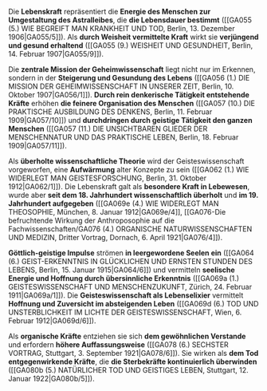
Die **Lebenskraft** repräsentiert die **Energie des Menschen zur Umgestaltung des Astralleibes**, die **die Lebensdauer bestimmt** ([[GA055 (5.) WIE BEGREIFT MAN KRANKHEIT UND TOD, Berlin, 13. Dezember 1906|GA055/5]]). Als **durch Weisheit vermittelte Kraft** wirkt sie **verjüngend und gesund erhaltend** ([[GA055 (9.) WEISHEIT UND GESUNDHEIT, Berlin, 14. Februar 1907|GA055/9]]).

Die **zentrale Mission der Geheimwissenschaft** liegt nicht nur im Erkennen, sondern in der **Steigerung und Gesundung des Lebens** ([[GA056 (1.) DIE MISSION DER GEHEIMWISSENSCHAFT IN UNSERER ZEIT, Berlin, 10. Oktober 1907|GA056/1]]). **Durch rein denkerische Tätigkeit entstehende Kräfte** erhöhen **die feinere Organisation des Menschen** ([[GA057 (10.) DIE PRAKTISCHE AUSBILDUNG DES DENKENS, Berlin, 11. Februar 1909|GA057/10]]) und **durchdringen durch geistige Tätigkeit den ganzen Menschen** ([[GA057 (11.) DIE UNSICHTBAREN GLIEDER DER MENSCHENNATUR UND DAS PRAKTISCHE LEBEN, Berlin, 18. Februar 1909|GA057/11]]).

Als **überholte wissenschaftliche Theorie** wird der Geisteswissenschaft vorgeworfen, eine **Aufwärmung** alter Konzepte zu sein ([[GA062 (1.) WIE WIDERLEGT MAN GEISTESFORSCHUNG, Berlin, 31. Oktober 1912|GA062/1]]). Die Lebenskraft galt als **besondere Kraft in Lebewesen**, wurde aber **seit dem 18. Jahrhundert wissenschaftlich überholt** und **im 19. Jahrhundert aufgegeben** ([[GA069e (4.) WIE WIDERLEGT MAN THEOSOPHIE, München, 8. Januar 1912|GA069e/4]], [[GA076-Die befruchtende Wirkung der Anthroposophie auf die Fachwissenschaften/GA076 (4.) ORGANISCHE NATURWISSENSCHAFTEN UND MEDIZIN, Dritter Vortrag, Dornach, 6. April 1921|GA076/4]]).

**Göttlich-geistige Impulse** strömen **in leergewordene Seelen ein** ([[GA064 (6.) GEIST-ERKENNTNIS IN GLÜCKLICHEN UND ERNSTEN STUNDEN DES LEBENS, Berlin, 15. Januar 1915|GA064/6]]) und vermitteln **seelische Energie und Hoffnung durch übersinnliche Erkenntnis** ([[GA069a (1.) GEISTESWISSENSCHAFT UND MENSCHENZUKUNFT, Zürich, 24. Februar 1911|GA069a/1]]). Die **Geisteswissenschaft als Lebenselixier** vermittelt **Hoffnung und Zuversicht im absteigenden Leben** ([[GA069d (6.) TOD UND UNSTERBLICHKEIT IM LICHTE DER GEISTESWISSENSCHAFT, Wien, 6. Februar 1912|GA069d/6]]).

Als **organische Kräfte** entziehen sie sich **dem gewöhnlichen Verstande** und erfordern **höhere Auffassungsweise** ([[GA078 (6.) SECHSTER VORTRAG, Stuttgart, 3. September 1921|GA078/6]]). Sie wirken als **dem Tod entgegenwirkende Kräfte**, die **die Sterbekräfte kontinuierlich überwinden** ([[GA080b (5.) NATÜRLICHER TOD UND GEISTIGES LEBEN, Stuttgart, 12. Januar 1922|GA080b/5]]).

